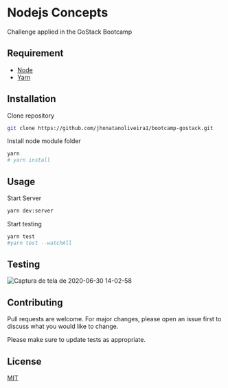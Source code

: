 # Nodejs Concepts
Challenge applied in the GoStack Bootcamp

## Requirement

* [Node](https://nodejs.org/en/)
* [Yarn](https://yarnpkg.com/)


## Installation

Clone repository
```bash
git clone https://github.com/jhonatanoliveira1/bootcamp-gostack.git
```
Install node module folder
```bash
yarn
# yarn install
```

## Usage

Start Server
```bash
yarn dev:server
```
Start testing
```bash
yarn test
#yarn test --watchAll 
```

## Testing

![Captura de tela de 2020-06-30 14-02-58](https://user-images.githubusercontent.com/58116030/86166872-e75e0180-baeb-11ea-8878-cf1d91e5f5b1.png)


## Contributing
Pull requests are welcome. For major changes, please open an issue first to discuss what you would like to change.

Please make sure to update tests as appropriate.

## License
[MIT](https://choosealicense.com/licenses/mit/)
